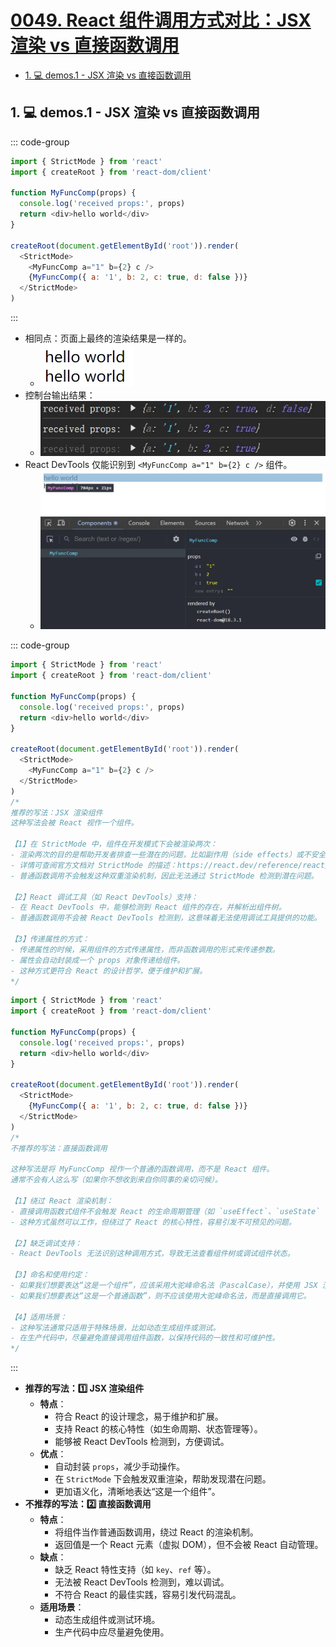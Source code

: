 # [0049. React 组件调用方式对比：JSX 渲染 vs 直接函数调用](https://github.com/Tdahuyou/react/tree/main/0049.%20React%20%E7%BB%84%E4%BB%B6%E8%B0%83%E7%94%A8%E6%96%B9%E5%BC%8F%E5%AF%B9%E6%AF%94%EF%BC%9AJSX%20%E6%B8%B2%E6%9F%93%20vs%20%E7%9B%B4%E6%8E%A5%E5%87%BD%E6%95%B0%E8%B0%83%E7%94%A8)

<!-- region:toc -->
- [1. 💻 demos.1 - JSX 渲染 vs 直接函数调用](#1--demos1---jsx-渲染-vs-直接函数调用)
<!-- endregion:toc -->

## 1. 💻 demos.1 - JSX 渲染 vs 直接函数调用

::: code-group

```js [两种调用方式]
import { StrictMode } from 'react'
import { createRoot } from 'react-dom/client'

function MyFuncComp(props) {
  console.log('received props:', props)
  return <div>hello world</div>
}

createRoot(document.getElementById('root')).render(
  <StrictMode>
    <MyFuncComp a="1" b={2} c />
    {MyFuncComp({ a: '1', b: 2, c: true, d: false })}
  </StrictMode>
)
```

:::

- 相同点：页面上最终的渲染结果是一样的。
  - ![](assets/2025-02-17-14-35-44.png)
- 控制台输出结果：
  - ![](assets/2025-02-17-14-35-55.png)
- React DevTools 仅能识别到 `<MyFuncComp a="1" b={2} c />` 组件。
  - ![](assets/2025-02-17-14-36-15.png)

::: code-group

```js [1️⃣ JSX 渲染]
import { StrictMode } from 'react'
import { createRoot } from 'react-dom/client'

function MyFuncComp(props) {
  console.log('received props:', props)
  return <div>hello world</div>
}

createRoot(document.getElementById('root')).render(
  <StrictMode>
    <MyFuncComp a="1" b={2} c />
  </StrictMode>
)
/*
推荐的写法：JSX 渲染组件
这种写法会被 React 视作一个组件。

【1】在 StrictMode 中，组件在开发模式下会被渲染两次：
- 渲染两次的目的是帮助开发者排查一些潜在的问题，比如副作用（side effects）或不安全的生命周期方法。
- 详情可查阅官方文档对 StrictMode 的描述：https://react.dev/reference/react/StrictMode
- 普通函数调用不会触发这种双重渲染机制，因此无法通过 StrictMode 检测到潜在问题。

【2】React 调试工具（如 React DevTools）支持：
- 在 React DevTools 中，能够检测到 React 组件的存在，并解析出组件树。
- 普通函数调用不会被 React DevTools 检测到，这意味着无法使用调试工具提供的功能。

【3】传递属性的方式：
- 传递属性的时候，采用组件的方式传递属性，而非函数调用的形式来传递参数。
- 属性会自动封装成一个 props 对象传递给组件。
- 这种方式更符合 React 的设计哲学，便于维护和扩展。
*/
```

```js [2️⃣ 直接函数调用]
import { StrictMode } from 'react'
import { createRoot } from 'react-dom/client'

function MyFuncComp(props) {
  console.log('received props:', props)
  return <div>hello world</div>
}

createRoot(document.getElementById('root')).render(
  <StrictMode>
    {MyFuncComp({ a: '1', b: 2, c: true, d: false })}
  </StrictMode>
)
/*
不推荐的写法：直接函数调用

这种写法是将 MyFuncComp 视作一个普通的函数调用，而不是 React 组件。
通常不会有人这么写（如果你不想收到来自你同事的亲切问候）。

【1】绕过 React 渲染机制：
- 直接调用函数式组件不会触发 React 的生命周期管理（如 `useEffect`、`useState` 等）。
- 这种方式虽然可以工作，但绕过了 React 的核心特性，容易引发不可预见的问题。

【2】缺乏调试支持：
- React DevTools 无法识别这种调用方式，导致无法查看组件树或调试组件状态。

【3】命名和使用约定：
- 如果我们想要表达“这是一个组件”，应该采用大驼峰命名法（PascalCase），并使用 JSX 渲染它。
- 如果我们想要表达“这是一个普通函数”，则不应该使用大驼峰命名法，而是直接调用它。

【4】适用场景：
- 这种写法通常只适用于特殊场景，比如动态生成组件或测试。
- 在生产代码中，尽量避免直接调用组件函数，以保持代码的一致性和可维护性。
*/
```

:::

- **推荐的写法：1️⃣ JSX 渲染组件**
  - **特点**：
    - 符合 React 的设计理念，易于维护和扩展。
    - 支持 React 的核心特性（如生命周期、状态管理等）。
    - 能够被 React DevTools 检测到，方便调试。
  - **优点**：
    - 自动封装 `props`，减少手动操作。
    - 在 `StrictMode` 下会触发双重渲染，帮助发现潜在问题。
    - 更加语义化，清晰地表达“这是一个组件”。
- **不推荐的写法：2️⃣ 直接函数调用**
  - **特点**：
    - 将组件当作普通函数调用，绕过 React 的渲染机制。
    - 返回值是一个 React 元素（虚拟 DOM），但不会被 React 自动管理。
  - **缺点**：
    - 缺乏 React 特性支持（如 `key`、`ref` 等）。
    - 无法被 React DevTools 检测到，难以调试。
    - 不符合 React 的最佳实践，容易引发代码混乱。
  - **适用场景**：
    - 动态生成组件或测试环境。
    - 生产代码中应尽量避免使用。
